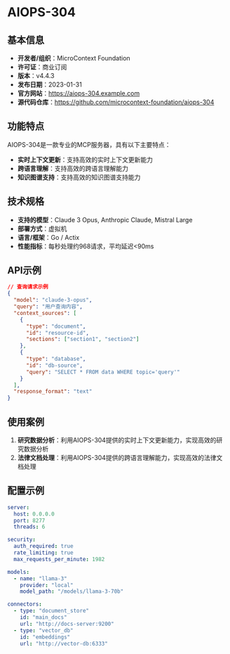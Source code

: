# AIOPS-304

## 基本信息

- **开发者/组织**：MicroContext Foundation
- **许可证**：商业订阅
- **版本**：v4.4.3
- **发布日期**：2023-01-31
- **官方网站**：https://aiops-304.example.com
- **源代码仓库**：https://github.com/microcontext-foundation/aiops-304

## 功能特点

AIOPS-304是一款专业的MCP服务器，具有以下主要特点：

- **实时上下文更新**：支持高效的实时上下文更新能力
- **跨语言理解**：支持高效的跨语言理解能力
- **知识图谱支持**：支持高效的知识图谱支持能力


## 技术规格

- **支持的模型**：Claude 3 Opus, Anthropic Claude, Mistral Large
- **部署方式**：虚拟机
- **语言/框架**：Go / Actix
- **性能指标**：每秒处理约968请求，平均延迟<90ms

## API示例

```json
// 查询请求示例
{
  "model": "claude-3-opus",
  "query": "用户查询内容",
  "context_sources": [
    {
      "type": "document",
      "id": "resource-id",
      "sections": ["section1", "section2"]
    },
    {
      "type": "database",
      "id": "db-source",
      "query": "SELECT * FROM data WHERE topic='query'"
    }
  ],
  "response_format": "text"
}
```

## 使用案例

1. **研究数据分析**：利用AIOPS-304提供的实时上下文更新能力，实现高效的研究数据分析
2. **法律文档处理**：利用AIOPS-304提供的跨语言理解能力，实现高效的法律文档处理


## 配置示例

```yaml
server:
  host: 0.0.0.0
  port: 8277
  threads: 6

security:
  auth_required: true
  rate_limiting: true
  max_requests_per_minute: 1982

models:
  - name: "llama-3"
    provider: "local"
    model_path: "/models/llama-3-70b"

connectors:
  - type: "document_store"
    id: "main_docs"
    url: "http://docs-server:9200"
  - type: "vector_db"
    id: "embeddings"
    url: "http://vector-db:6333"
```